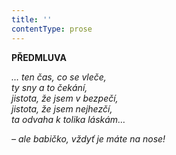 ```yaml
---
title: ''
contentType: prose
---
```


**PŘEDMLUVA** 

_… ten čas, co se vleče,  
ty sny a to čekání,  
jistota, že jsem v bezpečí,  
jistota, že jsem nejhezčí,  
ta odvaha k tolika láskám…_

_– ale babičko, vždyť je máte na nose!_
